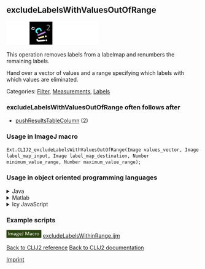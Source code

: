 ## excludeLabelsWithValuesOutOfRange
<img src="images/mini_empty_logo.png"/><img src="images/mini_clij2_logo.png"/><img src="images/mini_empty_logo.png"/><img src="images/mini_empty_logo.png"/>

This operation removes labels from a labelmap and renumbers the remaining labels. 

Hand over a vector of values and a range specifying which labels with which values are eliminated.

Categories: [Filter](https://clij.github.io/clij2-docs/reference__filter), [Measurements](https://clij.github.io/clij2-docs/reference__measurement), [Labels](https://clij.github.io/clij2-docs/reference__label)

### excludeLabelsWithValuesOutOfRange often follows after
* <a href="reference_pushResultsTableColumn">pushResultsTableColumn</a> (2)


### Usage in ImageJ macro
```
Ext.CLIJ2_excludeLabelsWithValuesOutOfRange(Image values_vector, Image label_map_input, Image label_map_destination, Number minimum_value_range, Number maximum_value_range);
```


### Usage in object oriented programming languages



<details>

<summary>
Java
</summary>
<pre class="highlight">// init CLIJ and GPU
import net.haesleinhuepf.clij2.CLIJ2;
import net.haesleinhuepf.clij.clearcl.ClearCLBuffer;
CLIJ2 clij2 = CLIJ2.getInstance();

// get input parameters
ClearCLBuffer values_vector = clij2.push(values_vectorImagePlus);
ClearCLBuffer label_map_input = clij2.push(label_map_inputImagePlus);
label_map_destination = clij2.create(values_vector);
float minimum_value_range = 1.0;
float maximum_value_range = 2.0;
</pre>

<pre class="highlight">
// Execute operation on GPU
clij2.excludeLabelsWithValuesOutOfRange(values_vector, label_map_input, label_map_destination, minimum_value_range, maximum_value_range);
</pre>

<pre class="highlight">
// show result
label_map_destinationImagePlus = clij2.pull(label_map_destination);
label_map_destinationImagePlus.show();

// cleanup memory on GPU
clij2.release(values_vector);
clij2.release(label_map_input);
clij2.release(label_map_destination);
</pre>

</details>



<details>

<summary>
Matlab
</summary>
<pre class="highlight">% init CLIJ and GPU
clij2 = init_clatlab();

% get input parameters
values_vector = clij2.pushMat(values_vector_matrix);
label_map_input = clij2.pushMat(label_map_input_matrix);
label_map_destination = clij2.create(values_vector);
minimum_value_range = 1.0;
maximum_value_range = 2.0;
</pre>

<pre class="highlight">
% Execute operation on GPU
clij2.excludeLabelsWithValuesOutOfRange(values_vector, label_map_input, label_map_destination, minimum_value_range, maximum_value_range);
</pre>

<pre class="highlight">
% show result
label_map_destination = clij2.pullMat(label_map_destination)

% cleanup memory on GPU
clij2.release(values_vector);
clij2.release(label_map_input);
clij2.release(label_map_destination);
</pre>

</details>



<details>

<summary>
Icy JavaScript
</summary>
<pre class="highlight">// init CLIJ and GPU
importClass(net.haesleinhuepf.clicy.CLICY);
importClass(Packages.icy.main.Icy);

clij2 = CLICY.getInstance();

// get input parameters
values_vector_sequence = getSequence();
values_vector = clij2.pushSequence(values_vector_sequence);
label_map_input_sequence = getSequence();
label_map_input = clij2.pushSequence(label_map_input_sequence);
label_map_destination = clij2.create(values_vector);
minimum_value_range = 1.0;
maximum_value_range = 2.0;
</pre>

<pre class="highlight">
// Execute operation on GPU
clij2.excludeLabelsWithValuesOutOfRange(values_vector, label_map_input, label_map_destination, minimum_value_range, maximum_value_range);
</pre>

<pre class="highlight">
// show result
label_map_destination_sequence = clij2.pullSequence(label_map_destination)
Icy.addSequence(label_map_destination_sequence);
// cleanup memory on GPU
clij2.release(values_vector);
clij2.release(label_map_input);
clij2.release(label_map_destination);
</pre>

</details>





### Example scripts
<a href="https://github.com/clij/clij2-docs/blob/master/src/main/macro/excludeLabelsWithinRange.ijm"><img src="images/language_macro.png" height="20"/></a> [excludeLabelsWithinRange.ijm](https://github.com/clij/clij2-docs/blob/master/src/main/macro/excludeLabelsWithinRange.ijm)  


[Back to CLIJ2 reference](https://clij.github.io/clij2-docs/reference)
[Back to CLIJ2 documentation](https://clij.github.io/clij2-docs)

[Imprint](https://clij.github.io/imprint)
